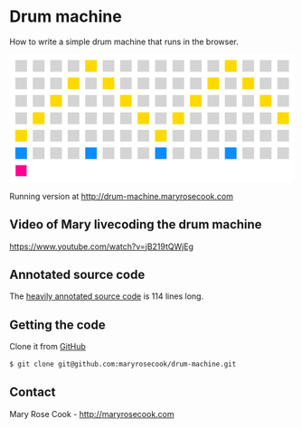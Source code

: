 # Drum machine

How to write a simple drum machine that runs in the browser.

![Screenshot of the drum machine](screenshot.gif)

Running version at http://drum-machine.maryrosecook.com

## Video of Mary livecoding the drum machine

https://www.youtube.com/watch?v=jB219tQWjEg

## Annotated source code

The <a href="/drum-machine.js">heavily annotated source code</a> is 114 lines long.

## Getting the code

Clone it from [GitHub](https://github.com/maryrosecook/drum-machine)

```bash
$ git clone git@github.com:maryrosecook/drum-machine.git
```

## Contact

Mary Rose Cook - http://maryrosecook.com
